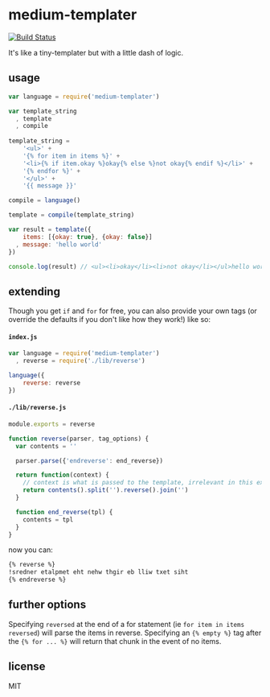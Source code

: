 medium-templater
====

[![Build Status](https://travis-ci.org/jarofghosts/medium-templater.png?branch=master)](https://travis-ci.org/jarofghosts/medium-templater)

It's like a tiny-templater but with a little dash of logic.

## usage

```js
var language = require('medium-templater')

var template_string
  , template
  , compile
  
template_string =
    '<ul>' +
    '{% for item in items %}' +
    '<li>{% if item.okay %}okay{% else %}not okay{% endif %}</li>' +
    '{% endfor %}' +
    '</ul>' +
    '{{ message }}'

compile = language()

template = compile(template_string)

var result = template({
    items: [{okay: true}, {okay: false}]
  , message: 'hello world'
})

console.log(result) // <ul><li>okay</li><li>not okay</li></ul>hello world
```

## extending

Though you get `if` and `for` for free, you can also provide your own tags
(or override the defaults if you don't like how they work!) like so:

#### `index.js`
```js
var language = require('medium-templater')
  , reverse = require('./lib/reverse')

language({
    reverse: reverse
})
```

#### `./lib/reverse.js`
```js
module.exports = reverse

function reverse(parser, tag_options) {
  var contents = ''

  parser.parse({'endreverse': end_reverse})

  return function(context) {
    // context is what is passed to the template, irrelevant in this example.
    return contents().split('').reverse().join('')
  }

  function end_reverse(tpl) {
    contents = tpl
  }
}
```

now you can:

```html
{% reverse %}
!sredner etalpmet eht nehw thgir eb lliw txet siht
{% endreverse %}
```

## further options

Specifying `reversed` at the end of a for statement
(ie `for item in items reversed`) will parse the items in reverse. Specifying
an `{% empty %}` tag after the `{% for ... %}` will return that chunk in the
event of no items.

## license

MIT
